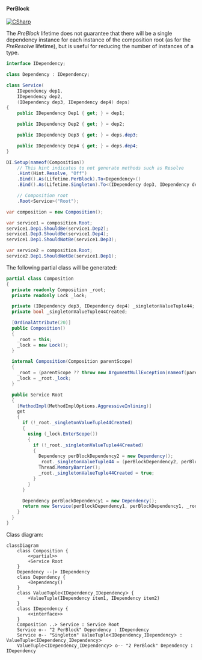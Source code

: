 #### PerBlock

[![CSharp](https://img.shields.io/badge/C%23-code-blue.svg)](../tests/Pure.DI.UsageTests/Lifetimes/PerBlockScenario.cs)

The _PreBlock_ lifetime does not guarantee that there will be a single dependency instance for each instance of the composition root (as for the _PreResolve_ lifetime), but is useful for reducing the number of instances of a type.


```c#
interface IDependency;

class Dependency : IDependency;

class Service(
    IDependency dep1,
    IDependency dep2,
    (IDependency dep3, IDependency dep4) deps)
{
    public IDependency Dep1 { get; } = dep1;

    public IDependency Dep2 { get; } = dep2;

    public IDependency Dep3 { get; } = deps.dep3;

    public IDependency Dep4 { get; } = deps.dep4;
}

DI.Setup(nameof(Composition))
    // This hint indicates to not generate methods such as Resolve
    .Hint(Hint.Resolve, "Off")
    .Bind().As(Lifetime.PerBlock).To<Dependency>()
    .Bind().As(Lifetime.Singleton).To<(IDependency dep3, IDependency dep4)>()

    // Composition root
    .Root<Service>("Root");

var composition = new Composition();

var service1 = composition.Root;
service1.Dep1.ShouldBe(service1.Dep2);
service1.Dep3.ShouldBe(service1.Dep4);
service1.Dep1.ShouldNotBe(service1.Dep3);

var service2 = composition.Root;
service2.Dep1.ShouldNotBe(service1.Dep1);
```

The following partial class will be generated:

```c#
partial class Composition
{
  private readonly Composition _root;
  private readonly Lock _lock;

  private (IDependency dep3, IDependency dep4) _singletonValueTuple44;
  private bool _singletonValueTuple44Created;

  [OrdinalAttribute(20)]
  public Composition()
  {
    _root = this;
    _lock = new Lock();
  }

  internal Composition(Composition parentScope)
  {
    _root = (parentScope ?? throw new ArgumentNullException(nameof(parentScope)))._root;
    _lock = _root._lock;
  }

  public Service Root
  {
    [MethodImpl(MethodImplOptions.AggressiveInlining)]
    get
    {
      if (!_root._singletonValueTuple44Created)
      {
        using (_lock.EnterScope())
        {
          if (!_root._singletonValueTuple44Created)
          {
            Dependency perBlockDependency2 = new Dependency();
            _root._singletonValueTuple44 = (perBlockDependency2, perBlockDependency2);
            Thread.MemoryBarrier();
            _root._singletonValueTuple44Created = true;
          }
        }
      }

      Dependency perBlockDependency1 = new Dependency();
      return new Service(perBlockDependency1, perBlockDependency1, _root._singletonValueTuple44);
    }
  }
}
```

Class diagram:

```mermaid
classDiagram
	class Composition {
		<<partial>>
		+Service Root
	}
	Dependency --|> IDependency
	class Dependency {
		+Dependency()
	}
	class ValueTupleᐸIDependencyˏIDependencyᐳ {
		+ValueTuple(IDependency item1, IDependency item2)
	}
	class IDependency {
		<<interface>>
	}
	Composition ..> Service : Service Root
	Service o-- "2 PerBlock" Dependency : IDependency
	Service o-- "Singleton" ValueTupleᐸIDependencyˏIDependencyᐳ : ValueTupleᐸIDependencyˏIDependencyᐳ
	ValueTupleᐸIDependencyˏIDependencyᐳ o-- "2 PerBlock" Dependency : IDependency
```


